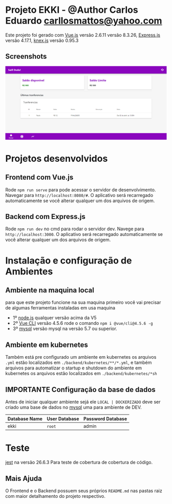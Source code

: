 # Projeto EKKI - @Author Carlos Eduardo <carllosmattos@yahoo.com>

Este projeto foi gerado com  [Vue.js](https://vuejs.org/) versão 2.6.11 versão 8.3.26, [Express.js](https://expressjs.com/pt-br/) versão 4.17.1, 
[knex.js](http://knexjs.org/) versão 0.95.3

## Screenshots

![App UI](/app.png)

# Projetos desenvolvidos

## Frontend com Vue.js
Rode `npm run serve` para pode acessar o servidor de desenvolvimento. Navegar para `http://localhost:8080/#`. O aplicativo será recarregado automaticamente se você alterar qualquer um dos arquivos de origem.
## Backend com Express.js
Rode `npm run dev` no cmd para rodar o servidor dev. Navege para `http://localhost:3000`. O aplicativo será recarregado automaticamente se você alterar qualquer um dos arquivos de origem.

# Instalação e configuração de Ambientes

## Ambiente na maquina local
para que este projeto funcione na sua maquina primeiro você vai precisar de algumas ferramentas instaladas em usa maquina
- 1º [node.js](https://nodejs.org/en/) qualquer versão acima da V5
- 2º [Vue CLI](https://cli.vuejs.org/) versão 4.5.6 rode o comando ```npm i @vue/cli@4.5.6 -g```
- 3º [mysql](https://www.mysql.com/) versão mysql na versão 5.7 ou superior.

## Ambiente em kubernetes
Também está pre configurado um ambiente em kubernetes os arquivos `.yml` estão localizados em `./backend/kubernetes/**/*.yml`, e  também 
arquivos para automatizar o startup e shutdown do ambiente em kubernetes os arquivos estão localizados em `./backend/kubernetes/*sh`

## IMPORTANTE Configuração da base de dados
Antes de iniciar qualquer ambiente sejá ele `LOCAL | DOCKERIZADO` deve ser criado uma base de dados no [mysql](https://www.mysql.com/) uma para ambiente de DEV.

Database Name | User Database | Password Database
--------------|---------------|------------------
ekki          |    `root`     | admin

# Teste
[jest](https://jestjs.io/pt-BR/) na versão 26.6.3
Para teste de cobertura de cobertura de código.

## Mais Ajuda
O Frontend e o Backend possuem seus próprios `README.md` nas pastas raiz com maior detalhamento do projeto respectivo.